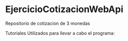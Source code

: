 # EjercicioCotizacionWebApi
Repositorio de cotizacion de 3 monedas

Tutoriales Utilizados para llevar a cabo el programa: